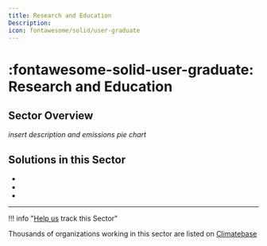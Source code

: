 ```yaml
---
title: Research and Education
Description: 
icon: fontawesome/solid/user-graduate
---
```


# :fontawesome-solid-user-graduate: Research and Education

## Sector Overview

_insert description and emissions pie chart_


## Solutions in this Sector

 -
 -
 -

---

!!! info "[Help us](../../contribute) track this Sector"

Thousands of organizations working in this sector are listed on [Climatebase](https://climatebase.org/organizations)